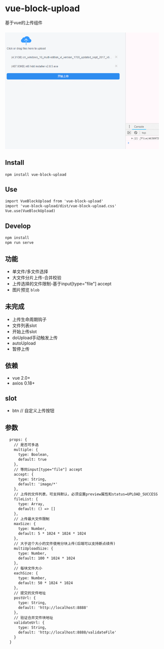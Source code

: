 # vue-block-upload
基于vue的上传组件

###
![example](https://github.com/Flywor/vue-block-upload/blob/master/ex/ex0.gif)

## Install
```
npm install vue-block-upload
```

## Use
```
import VueBlockUpload from 'vue-block-upload'
import 'vue-block-upload/dist/vue-block-upload.css'
Vue.use(VueBlockUpload)
```

## Develop
```
npm install
npm run serve
```

## 功能
- 单文件/多文件选择
- 大文件分片上传-合并校验
- 上传选择的文件限制-基于input[type="file"] accept
- 图片预览 `blob`

## 未完成
- 上传生命周期钩子
- 文件列表slot
- 开始上传slot
- doUpload手动触发上传
- autoUpload
- 暂停上传

## 依赖
- vue 2.0+
- axios 0.18+

## slot
- btn // 自定义上传按钮

## 参数
```
  props: {
    // 是否可多选
    multiple: {
      type: Boolean,
      default: true
    },
    // 等同input[type="file"] accept
    accept: {
      type: String,
      default: 'image/*'
    },
    // 上传的文件列表，可支持默认，必须设置preview属性和status=UPLOAD_SUCCESS
    fileList: {
      type: Array,
      default: () => [] 
    },
    // 上传最大文件限制
    maxSize: {
      type: Number,
      default: 5 * 1024 * 1024 * 1024
    },
    // 大于这个大小的文件使用分块上传(后端可以支持断点续传)
    multiUploadSize: {
      type: Number,
      default: 100 * 1024 * 1024
    },
    // 每块文件大小
    eachSize: {
      type: Number,
      default: 50 * 1024 * 1024
    },
    // 提交的文件地址
    postUrl: {
      type: String,
      default: 'http://localhost:8888'
    },
    // 验证合并文件块地址
    validateUrl: {
      type: String,
      default: 'http://localhost:8888/validateFile'
    }
  }
  ```
